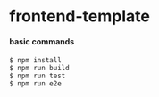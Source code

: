 frontend-template
=================

#### basic commands

```
$ npm install
$ npm run build
$ npm run test
$ npm run e2e
```
